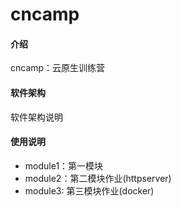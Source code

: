 # cncamp

#### 介绍
cncamp：云原生训练营

#### 软件架构
软件架构说明

#### 使用说明

- module1：第一模块
- module2：第二模块作业(httpserver)
- module3: 第三模块作业(docker)